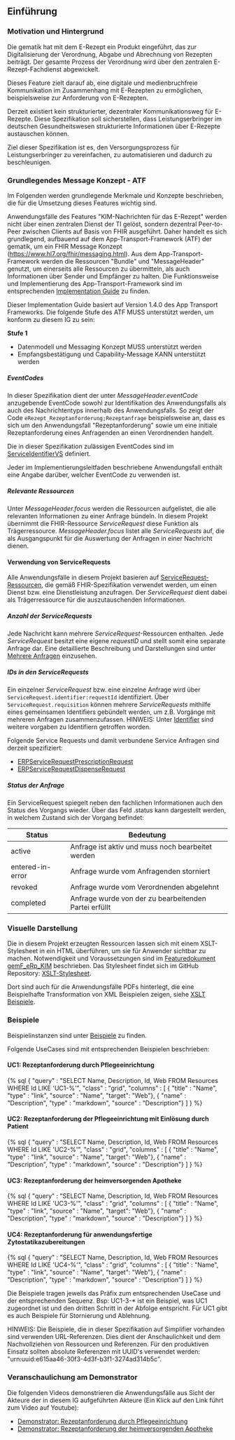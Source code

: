 ## Einführung

### Motivation und Hintergrund
Die gematik hat mit dem E-Rezept ein Produkt eingeführt, das zur Digitalisierung der Verordnung, Abgabe und Abrechnung von Rezepten beiträgt. Der gesamte Prozess der Verordnung wird über den zentralen E-Rezept-Fachdienst abgewickelt.

Dieses Feature zielt darauf ab, eine digitale und medienbruchfreie Kommunikation im Zusammenhang mit E-Rezepten zu ermöglichen, beispielsweise zur Anforderung von E-Rezepten.

Derzeit existiert kein strukturierter, dezentraler Kommunikationsweg für E-Rezepte. Diese Spezifikation soll sicherstellen, dass Leistungserbringer im deutschen Gesundheitswesen strukturierte Informationen über E-Rezepte austauschen können.

Ziel dieser Spezifikation ist es, den Versorgungsprozess für Leistungserbringer zu vereinfachen, zu automatisieren und dadurch zu beschleunigen.

### Grundlegendes Message Konzept - ATF
Im Folgenden werden grundlegende Merkmale und Konzepte beschrieben, die für die Umsetzung dieses Features wichtig sind.

Anwendungsfälle des Features "KIM-Nachrichten für das E-Rezept" werden nicht über einen zentralen Dienst der TI gelöst, sondern dezentral Peer-to-Peer zwischen Clients auf Basis von FHIR ausgeführt.
Daher handelt es sich grundlegend, aufbauend auf dem App-Transport-Framework (ATF) der gematik, um ein FHIR Message Konzept (https://www.hl7.org/fhir/messaging.html).
Aus dem App-Transport-Framework werden die Ressourcen "Bundle" und "MessageHeader" genutzt, um einerseits alle Ressourcen zu übermitteln, als auch Informationen über Sender und Empfänger zu halten. Die Funktionsweise und Implementierung des App-Transport-Framework sind im entsprechenden [Implementation Guide](https://simplifier.net/app-transport-framework/~guides) zu finden.

Dieser Implementation Guide basiert auf Version 1.4.0 des App Transport Frameworks. Die folgende Stufe des ATF MUSS unterstützt werden, um konform zu diesem IG zu sein:

**Stufe 1** 
- Datenmodell und Messaging Konzept MUSS unterstützt werden
- Empfangsbestätigung und Capability-Message KANN unterstützt werden

##### EventCodes
In dieser Spezifikation dient der unter *MessageHeader.eventCode* anzugebende EventCode sowohl zur Identifikation des Anwendungsfalls als auch des Nachrichtentyps innerhalb des Anwendungsfalls. So zeigt der Code `eRezept_Rezeptanforderung;Rezeptanfrage` beispielsweise an, dass es sich um den Anwendungsfall "Rezeptanforderung" sowie um eine initiale Rezeptanforderung eines Anfragenden an einen Verordnenden handelt.

Die in dieser Spezifikation zulässigen EventCodes sind im [ServiceIdentifierVS](./ValueSet-service-identifier-vs.html) definiert.

Jeder im Implementierungsleitfaden beschriebene Anwendungsfall enthält eine Angabe darüber, welcher EventCode zu verwenden ist.

##### Relevante Ressourcen
Unter *MessageHeader.focus* werden die Ressourcen aufgelistet, die alle relevanten Informationen zu einer Anfrage bündeln. In diesem Projekt übernimmt die FHIR-Ressource *ServiceRequest* diese Funktion als Trägerressource. *MessageHeader.focus* listet alle *ServiceRequests* auf, die als Ausgangspunkt für die Auswertung der Anfragen in einer Nachricht dienen.

#### Verwendung von ServiceRequests
Alle Anwendungsfälle in diesem Projekt basieren auf [ServiceRequest-Ressourcen](http://hl7.org/fhir/R4/servicerequest.html), die gemäß FHIR-Spezifikation verwendet werden, um einen Dienst bzw. eine Dienstleistung anzufragen. Der *ServiceRequest* dient dabei als Trägerressource für die auszutauschenden Informationen.

##### Anzahl der ServiceRequests
Jede Nachricht kann mehrere *ServiceRequest*-Ressourcen enthalten. Jede *ServiceRequest* besitzt eine eigene *requestID* und stellt somit eine separate Anfrage dar. Eine detaillierte Beschreibung und Darstellungen sind unter [Mehrere Anfragen](./festlegungen-multiple-servicerequest.html) einzusehen.

##### IDs in den ServiceRequests
Ein einzelner *ServiceRequest* bzw. eine einzelne Anfrage wird über `ServiceRequest.identifier:requestId` identifiziert. Über `ServiceRequest.requisition` können mehrere *ServiceRequests* mithilfe eines gemeinsamen Identifiers gebündelt werden, um z.B. Vorgänge mit mehreren Anfragen zusammenzufassen.
HINWEIS: Unter [Identifier](./festlegungen-identifier.html) sind weitere vorgaben zu Identifiern getroffen worden.

Folgende Service Requests und damit verbundene Service Anfragen sind derzeit spezifiziert:
* [ERPServiceRequestPrescriptionRequest](./StructureDefinition-erp-service-request-prescription-request.html)
* [ERPServiceRequestDispenseRequest](./StructureDefinition-erp-service-request-dispense-request.html)

##### Status der Anfrage
Ein ServiceRequest spiegelt neben den fachlichen Informationen auch den Status des Vorgangs wieder. Über das Feld .status kann dargestellt werden, in welchem Zustand sich der Vorgang befindet:

| Status           | Bedeutung                                                |
| ---------------- | -------------------------------------------------------- |
| active           | Anfrage ist aktiv und muss noch bearbeitet werden        |
| entered-in-error | Anfrage wurde vom Anfragenden storniert       |
| revoked          | Anfrage wurde vom Verordnenden abgelehnt  |
| completed        | Anfrage wurde von der zu bearbeitenden Partei erfüllt    |

### Visuelle Darstellung
Die in diesem Projekt erzeugten Ressourcen lassen sich mit einem XSLT-Stylesheet in ein HTML überführen, um sie für Anwender sichtbar zu machen. Notwendigkeit und Voraussetzungen sind im [Featuredokument gemF_eRp_KIM](https://gemspec.gematik.de/docs/gemF/gemF_eRp_KIM/latest/) beschrieben.
Das Stylesheet findet sich im GitHub Repository: [XSLT-Stylesheet](https://github.com/gematik/spec-E-Rezept-ServiceRequest/blob/master/Resources/rezeptanforderung-stylesheet.xsl).

Dort sind auch für die Anwendungsfälle PDFs hinterlegt, die eine Beispielhafte Transformation von XML Beispielen zeigen, siehe [XSLT Beispiele](https://github.com/gematik/spec-E-Rezept-ServiceRequest/tree/master/Resources/XSLT-Test-Files).

### Beispiele
Beispielinstanzen sind unter [Beispiele](./artifacts.html#example-example-instances) zu finden.

Folgende UseCases sind mit entsprechenden Beispielen beschrieben:

#### UC1: Rezeptanforderung durch Pflegeeinrichtung

{% sql {
  "query" : "SELECT Name, Description, Id, Web FROM Resources WHERE Id LIKE 'UC1-%'",
  "class" : "grid",
  "columns" : [
    { "title" : "Name", "type" : "link", "source" : "Name", "target": "Web"},
    { "name" : "Description", "type" : "markdown", "source" : "Description"}
  ]
} 
%}

#### UC2: Rezeptanforderung der Pflegeeinrichtung mit Einlösung durch Patient

{% sql {
  "query" : "SELECT Name, Description, Id, Web FROM Resources WHERE Id LIKE 'UC2-%'",
  "class" : "grid",
  "columns" : [
    { "title" : "Name", "type" : "link", "source" : "Name", "target": "Web"},
    { "name" : "Description", "type" : "markdown", "source" : "Description"}
  ]
} 
%}

#### UC3: Rezeptanforderung der heimversorgenden Apotheke

{% sql {
  "query" : "SELECT Name, Description, Id, Web FROM Resources WHERE Id LIKE 'UC3-%'",
  "class" : "grid",
  "columns" : [
    { "title" : "Name", "type" : "link", "source" : "Name", "target": "Web"},
    { "name" : "Description", "type" : "markdown", "source" : "Description"}
  ]
} 
%}

#### UC4: Rezeptanforderung für anwendungsfertige Zytostatikazubereitungen

{% sql {
  "query" : "SELECT Name, Description, Id, Web FROM Resources WHERE Id LIKE 'UC4-%'",
  "class" : "grid",
  "columns" : [
    { "title" : "Name", "type" : "link", "source" : "Name", "target": "Web"},
    { "name" : "Description", "type" : "markdown", "source" : "Description"}
  ]
} 
%}

Die Beispiele tragen jeweils das Präfix zum entsprechenden UseCase und der entsprechenden Sequenz. Bsp: UC1-3-* ist ein Beispiel, was UC1 zugeordnet ist und den dritten Schritt in der Abfolge entspricht.
Für UC1 gibt es auch Beispiele für Stornierung und Ablehnung.

HINWEIS: Die Beispiele, die in dieser Spezifikation auf Simplifier vorhanden sind verwenden URL-Referenzen. Dies dient der Anschaulichkeit und dem Nachvollziehen von Ressourcen und Referenzen. Für den produktiven Einsatz sollten absolute Referenzen mit UUID's verwendet werden: "urn:uuid:e615aa46-30f3-4d3f-b3f1-3274ad314b5c".

### Veranschaulichung am Demonstrator

Die folgenden Videos demonstrieren die Anwendungsfälle aus Sicht der Akteure der in diesem IG aufgeführten Akteure (Ein Klick auf den Link führt zum Video auf Youtube):

- [Demonstrator: Rezeptanforderung durch Pflegeeinrichtung](https://www.youtube.com/watch?v=ibP9gmvdIgo)
- [Demonstrator: Rezeptanforderung der heimversorgenden Apotheke](https://www.youtube.com/watch?v=GmM0tghWLKw)